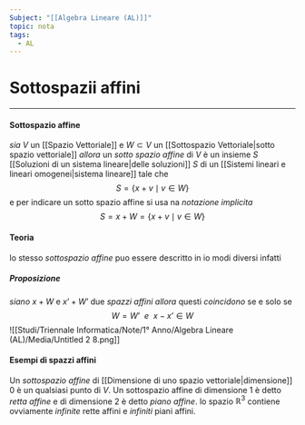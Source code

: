 ```yaml
---
Subject: "[[Algebra Lineare (AL)]]"
topic: nota
tags:
  - AL
---
```

# Sottospazii affini
---

#### Sottospazio affine
_sia_ $V$ un [[Spazio Vettoriale]] e $W \subset V$ un [[Sottospazio Vettoriale|sotto spazio vettoriale]]
_allora_ un _sotto spazio affine_ di $V$ è un insieme $S$ [[Soluzioni di un sistema lineare|delle soluzioni]]  $S$ di un [[Sistemi lineari e lineari omogenei|sistema lineare]] tale che
$$S= \{ x+v\mid v\in W \}$$
e per indicare un sotto spazio affine si usa na _notazione implicita_ $$S=x+W=\{ x+v\mid v \in  W \}$$
#### Teoria
lo stesso _sottospazio affine_ puo essere descritto in io modi diversi infatti
##### Proposizione
_siano_  $x+W$ e $x’+W’$  due _spazzi affini_ 
_allora_ questi _coincidono_ se e solo se  $$W=W’ \ \ e \ \ x-x’ \in W$$
![[Studi/Triennale Informatica/Note/1° Anno/Algebra Lineare (AL)/Media/Untitled 2 8.png]]
#### Esempi di spazzi affini
 Un _sottospazio affine_ di [[Dimensione di uno spazio vettoriale|dimensione]] 0 è un qualsiasi punto di $V$. Un sottospazio affine di dimensione $1$ è detto *retta affine* e  di dimensione $2$ è detto _piano affine_. lo spazio $\mathbb{R}^3$ contiene ovviamente _infinite_ rette affini e _infiniti_ piani affini.
